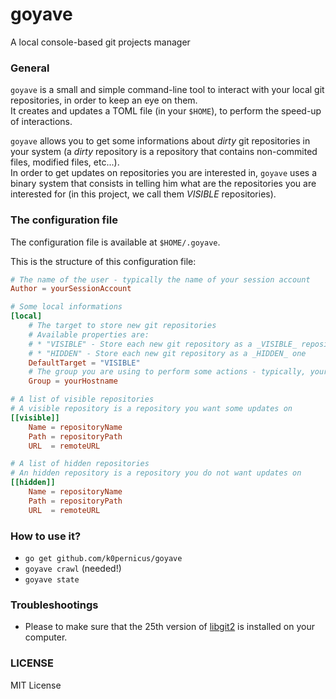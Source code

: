 # goyave
A local console-based git projects manager

### General

`goyave` is a small and simple command-line tool to interact with your local git repositories, in order to keep an eye on them.   
It creates and updates a TOML file (in your `$HOME`), to perform the speed-up of interactions.

`goyave` allows you to get some informations about _dirty_ git repositories in your system (a _dirty_ repository is a repository that contains non-commited files, modified files, etc...).   
In order to get updates on repositories you are interested in, `goyave` uses a binary system that consists in telling him what are the repositories you are interested for (in this project, we call them _VISIBLE_ repositories).

### The configuration file

The configuration file is available at `$HOME/.goyave`.

This is the structure of this configuration file:

```TOML
# The name of the user - typically the name of your session account
Author = yourSessionAccount

# Some local informations
[local]
    # The target to store new git repositories
    # Available properties are:
    # * "VISIBLE" - Store each new git repository as a _VISIBLE_ repository
    # * "HIDDEN" - Store each new git repository as a _HIDDEN_ one
    DefaultTarget = "VISIBLE"
    # The group you are using to perform some actions - typically, your hostname
    Group = yourHostname

# A list of visible repositories
# A visible repository is a repository you want some updates on
[[visible]]
    Name = repositoryName
    Path = repositoryPath
    URL  = remoteURL

# A list of hidden repositories
# An hidden repository is a repository you do not want updates on
[[hidden]]
    Name = repositoryName
    Path = repositoryPath
    URL  = remoteURL
```

### How to use it?

* `go get github.com/k0pernicus/goyave`
* `goyave crawl` (needed!)
* `goyave state`

### Troubleshootings

* Please to make sure that the 25th version of [libgit2](https://libgit2.github.com/) is installed on your computer.

### LICENSE

MIT License